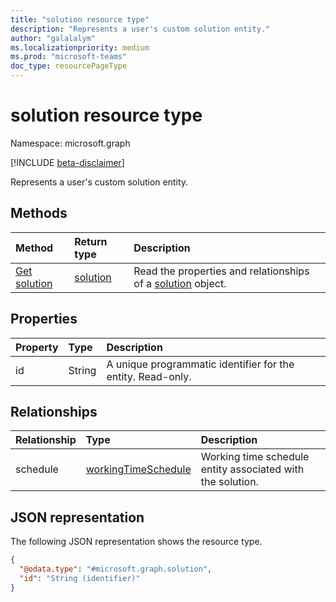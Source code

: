 ```yaml
---
title: "solution resource type"
description: "Represents a user's custom solution entity."
author: "galalalym"
ms.localizationpriority: medium
ms.prod: "microsoft-teams"
doc_type: resourcePageType
---
```


# solution resource type

Namespace: microsoft.graph

[!INCLUDE [beta-disclaimer](../../includes/beta-disclaimer.md)]

Represents a user's custom solution entity.

## Methods
|Method|Return type|Description|
|:---|:---|:---|
|[Get solution](../api/solution-get.md)|[solution](../resources/solution.md)|Read the properties and relationships of a [solution](../resources/solution.md) object.|

## Properties
|Property|Type|Description|
|:---|:---|:---|
|id|String|A unique programmatic identifier for the entity. Read-only.|

## Relationships
|Relationship|Type|Description|
|:---|:---|:---|
|schedule|[workingTimeSchedule](../resources/workingtimeschedule.md)|Working time schedule entity associated with the solution.|

## JSON representation
The following JSON representation shows the resource type.
<!-- {
  "blockType": "resource",
  "keyProperty": "id",
  "@odata.type": "microsoft.graph.solution",
  "openType": false
}
-->
``` json
{
  "@odata.type": "#microsoft.graph.solution",
  "id": "String (identifier)"
}
```

